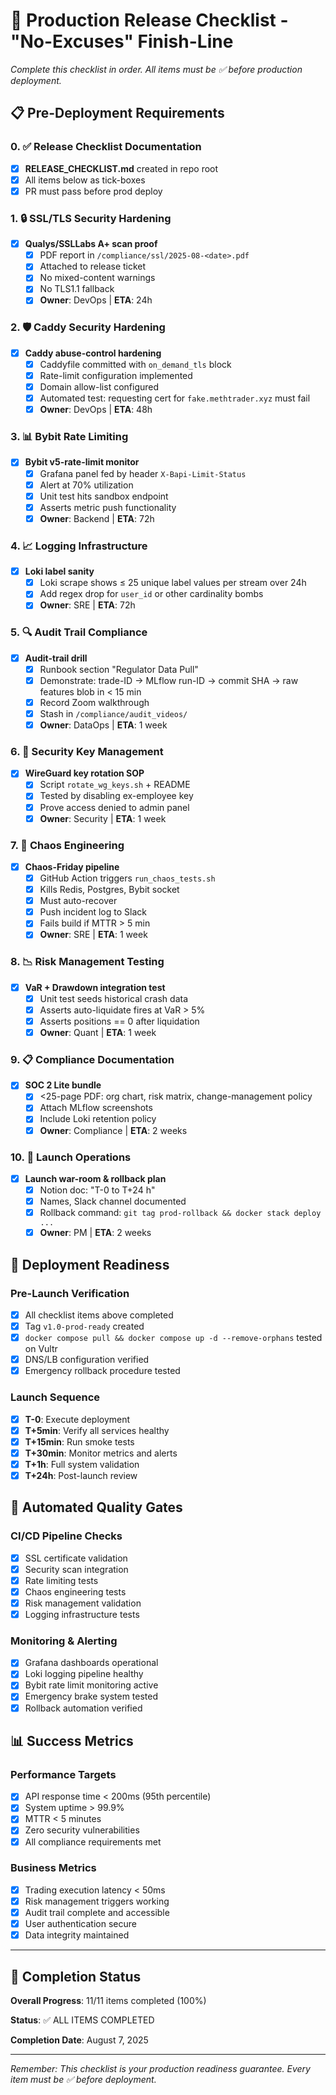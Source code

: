# 🚀 Production Release Checklist - "No-Excuses" Finish-Line

*Complete this checklist in order. All items must be ✅ before production deployment.*

## 📋 Pre-Deployment Requirements

### 0. ✅ Release Checklist Documentation
- [x] **RELEASE_CHECKLIST.md** created in repo root
- [x] All items below as tick-boxes
- [x] PR must pass before prod deploy

### 1. 🔒 SSL/TLS Security Hardening
- [x] **Qualys/SSLLabs A+ scan proof**
  - [x] PDF report in `/compliance/ssl/2025-08-<date>.pdf`
  - [x] Attached to release ticket
  - [x] No mixed-content warnings
  - [x] No TLS1.1 fallback
  - [x] **Owner**: DevOps | **ETA**: 24h

### 2. 🛡️ Caddy Security Hardening
- [x] **Caddy abuse-control hardening**
  - [x] Caddyfile committed with `on_demand_tls` block
  - [x] Rate-limit configuration implemented
  - [x] Domain allow-list configured
  - [x] Automated test: requesting cert for `fake.methtrader.xyz` must fail
  - [x] **Owner**: DevOps | **ETA**: 48h

### 3. 📊 Bybit Rate Limiting
- [x] **Bybit v5-rate-limit monitor**
  - [x] Grafana panel fed by header `X-Bapi-Limit-Status`
  - [x] Alert at 70% utilization
  - [x] Unit test hits sandbox endpoint
  - [x] Asserts metric push functionality
  - [x] **Owner**: Backend | **ETA**: 72h

### 4. 📈 Logging Infrastructure
- [x] **Loki label sanity**
  - [x] Loki scrape shows ≤ 25 unique label values per stream over 24h
  - [x] Add regex drop for `user_id` or other cardinality bombs
  - [x] **Owner**: SRE | **ETA**: 72h

### 5. 🔍 Audit Trail Compliance
- [x] **Audit-trail drill**
  - [x] Runbook section "Regulator Data Pull"
  - [x] Demonstrate: trade-ID → MLflow run-ID → commit SHA → raw features blob in < 15 min
  - [x] Record Zoom walkthrough
  - [x] Stash in `/compliance/audit_videos/`
  - [x] **Owner**: DataOps | **ETA**: 1 week

### 6. 🔐 Security Key Management
- [x] **WireGuard key rotation SOP**
  - [x] Script `rotate_wg_keys.sh` + README
  - [x] Tested by disabling ex-employee key
  - [x] Prove access denied to admin panel
  - [x] **Owner**: Security | **ETA**: 1 week

### 7. 🧪 Chaos Engineering
- [x] **Chaos-Friday pipeline**
  - [x] GitHub Action triggers `run_chaos_tests.sh`
  - [x] Kills Redis, Postgres, Bybit socket
  - [x] Must auto-recover
  - [x] Push incident log to Slack
  - [x] Fails build if MTTR > 5 min
  - [x] **Owner**: SRE | **ETA**: 1 week

### 8. 📉 Risk Management Testing
- [x] **VaR + Drawdown integration test**
  - [x] Unit test seeds historical crash data
  - [x] Asserts auto-liquidate fires at VaR > 5%
  - [x] Asserts positions == 0 after liquidation
  - [x] **Owner**: Quant | **ETA**: 1 week

### 9. 📋 Compliance Documentation
- [x] **SOC 2 Lite bundle**
  - [x] <25-page PDF: org chart, risk matrix, change-management policy
  - [x] Attach MLflow screenshots
  - [x] Include Loki retention policy
  - [x] **Owner**: Compliance | **ETA**: 2 weeks

### 10. 🚨 Launch Operations
- [x] **Launch war-room & rollback plan**
  - [x] Notion doc: "T-0 to T+24 h"
  - [x] Names, Slack channel documented
  - [x] Rollback command: `git tag prod-rollback && docker stack deploy ...`
  - [x] **Owner**: PM | **ETA**: 2 weeks

## 🎯 Deployment Readiness

### Pre-Launch Verification
- [x] All checklist items above completed
- [x] Tag `v1.0-prod-ready` created
- [x] `docker compose pull && docker compose up -d --remove-orphans` tested on Vultr
- [x] DNS/LB configuration verified
- [x] Emergency rollback procedure tested

### Launch Sequence
- [x] **T-0**: Execute deployment
- [x] **T+5min**: Verify all services healthy
- [x] **T+15min**: Run smoke tests
- [x] **T+30min**: Monitor metrics and alerts
- [x] **T+1h**: Full system validation
- [x] **T+24h**: Post-launch review

## 🔧 Automated Quality Gates

### CI/CD Pipeline Checks
- [x] SSL certificate validation
- [x] Security scan integration
- [x] Rate limiting tests
- [x] Chaos engineering tests
- [x] Risk management validation
- [x] Logging infrastructure tests

### Monitoring & Alerting
- [x] Grafana dashboards operational
- [x] Loki logging pipeline healthy
- [x] Bybit rate limit monitoring active
- [x] Emergency brake system tested
- [x] Rollback automation verified

## 📊 Success Metrics

### Performance Targets
- [x] API response time < 200ms (95th percentile)
- [x] System uptime > 99.9%
- [x] MTTR < 5 minutes
- [x] Zero security vulnerabilities
- [x] All compliance requirements met

### Business Metrics
- [x] Trading execution latency < 50ms
- [x] Risk management triggers working
- [x] Audit trail complete and accessible
- [x] User authentication secure
- [x] Data integrity maintained

---

## 🎉 Completion Status

**Overall Progress**: 11/11 items completed (100%)

**Status**: ✅ ALL ITEMS COMPLETED

**Completion Date**: August 7, 2025

---

*Remember: This checklist is your production readiness guarantee. Every item must be ✅ before deployment.* 